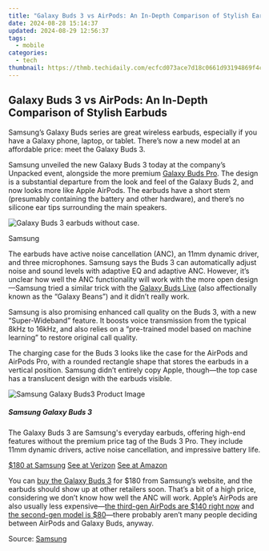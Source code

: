 ```yaml
---
title: "Galaxy Buds 3 vs AirPods: An In-Depth Comparison of Stylish Earbuds"
date: 2024-08-28 15:14:37
updated: 2024-08-29 12:56:37
tags:
  - mobile
categories:
  - tech
thumbnail: https://thmb.techidaily.com/ecfcd073ace7d18c0661d93194869f4c69c9a93b7f7e0b0c3bf6cf212d7d6071.jpg
---
```


## Galaxy Buds 3 vs AirPods: An In-Depth Comparison of Stylish Earbuds

Samsung’s Galaxy Buds series are great wireless earbuds, especially if you have a Galaxy phone, laptop, or tablet. There’s now a new model at an affordable price: meet the Galaxy Buds 3.

 Samsung unveiled the new Galaxy Buds 3 today at the company’s Unpacked event, alongside the more premium [Galaxy Buds Pro](https://iphone-unlock.techidaily.com/in-2024-how-to-unlock-apple-iphone-15-pro-without-passcode-or-face-id-drfone-by-drfone-ios/). The design is a substantial departure from the look and feel of the Galaxy Buds 2, and now looks more like Apple AirPods. The earbuds have a short stem (presumably containing the battery and other hardware), and there’s no silicone ear tips surrounding the main speakers.

![Galaxy Buds 3 earbuds without case.](https://static1.howtogeekimages.com/wordpress/wp-content/uploads/2024/07/buds3-product-image.jpg) 

Samsung

 The earbuds have active noise cancellation (ANC), an 11mm dynamic driver, and three microphones. Samsung says the Buds 3 can automatically adjust noise and sound levels with adaptive EQ and adaptive ANC. However, it’s unclear how well the ANC functionality will work with the more open design—Samsung tried a similar trick with the [Galaxy Buds Live](https://screen-capture.techidaily.com/broadcast-elegance-gamers-guide-to-using-obs/) (also affectionally known as the “Galaxy Beans”) and it didn’t really work.

 Samsung is also promising enhanced call quality on the Buds 3, with a new “Super-Wideband” feature. It boosts voice transmission from the typical 8kHz to 16kHz, and also relies on a “pre-trained model based on machine learning” to restore original call quality.

 The charging case for the Buds 3 looks like the case for the AirPods and AirPods Pro, with a rounded rectangle shape that stores the earbuds in a vertical position. Samsung didn’t entirely copy Apple, though—the top case has a translucent design with the earbuds visible.

![Samsung Galaxy Buds3 Product Image](https://static1.howtogeekimages.com/wordpress/wp-content/uploads/2024/07/buds3-product-image-2.jpg) 

#####  Samsung Galaxy Buds 3

The Galaxy Buds 3 are Samsung's everyday earbuds, offering high-end features without the premium price tag of the Buds 3 Pro. They include 11mm dynamic drivers, active noise cancellation, and impressive battery life.

[$180 at Samsung](https://shop-links.co/link/?exclusive=1&publisher_slug=itechdaily19598&url=https%3A%2F%2Fwww.samsung.com%2Fus%2Fmobile-audio%2Fgalaxy-buds3-pro%2F) [See at Verizon](https://www.anrdoezrs.net/links/3607085/type/dlg/sid/UUhtgUeUpU2003969/https://www.verizon.com/products/samsung-galaxy-buds3/) [See at Amazon](https://amazon.com/dp/B0D64XHHQG?tag=hotoge-20&ascsubtag=UUhtgUeUpU2003969&asc%5Frefurl=https%3A%2F%2Fwww.howtogeek.com%2Fsamsung-galaxy-buds-3-reveal%2F&asc%5Fcampaign=Short-Term) 

 You can [buy the Galaxy Buds 3](https://shop-links.co/link/?exclusive=1&publisher_slug=itechdaily19598&url=https%3A%2F%2Fwww.samsung.com%2Fus%2Fmobile-audio%2Fgalaxy-buds3-pro%2F) for $180 from Samsung’s website, and the earbuds should show up at other retailers soon. That’s a bit of a high price, considering we don’t know how well the ANC will work. Apple’s AirPods are also usually less expensive—[the third-gen AirPods are $140 right now](https://www.amazon.com/Apple-AirPods-Charging-Latest-Model/dp/B07PXGQC1Q?tag=hotoge-20&ascsubtag=UUhtgUeUpU2003969&asc%5Frefurl=https%3A%2F%2Fwww.howtogeek.com%2Fsamsung-galaxy-buds-3-reveal%2F&asc%5Fcampaign=Short-Term) and [the second-gen model is $80](https://www.amazon.com/Apple-AirPods-Charging-Latest-Model/dp/B07PXGQC1Q/?tag=hotoge-20&ascsubtag=UUhtgUeUpU2003969&asc%5Frefurl=https%3A%2F%2Fwww.howtogeek.com%2Fsamsung-galaxy-buds-3-reveal%2F&asc%5Fcampaign=Short-Term)—there probably aren’t many people deciding between AirPods and Galaxy Buds, anyway.

 Source: [Samsung](https://shop-links.co/link/?exclusive=1&publisher_slug=itechdaily19598&url=https%3A%2F%2Fnews.samsung.com%2Fglobal%2Fsamsung-galaxy-z-fold-6-and-z-flip-6-elevate-galaxy-ai-to-new-heights)

<ins class="adsbygoogle"
     style="display:block"
     data-ad-format="autorelaxed"
     data-ad-client="ca-pub-7571918770474297"
     data-ad-slot="1223367746"></ins>



<ins class="adsbygoogle"
     style="display:block"
     data-ad-client="ca-pub-7571918770474297"
     data-ad-slot="8358498916"
     data-ad-format="auto"
     data-full-width-responsive="true"></ins>
